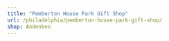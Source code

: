 ```yaml
---
title: "Pemberton House Park Gift Shop"
url: /philadelphia/pemberton-house-park-gift-shop/
shop: Andenken
---
```

